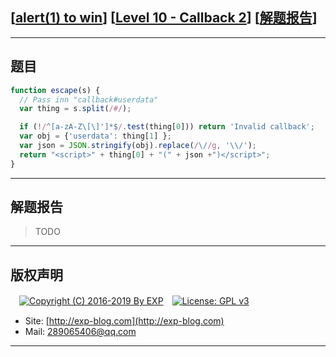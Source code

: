 ## [[alert(1) to win](https://alf.nu/alert1)] [[Level 10 - Callback 2](https://alf.nu/alert1)] [[解题报告](#)]

------

## 题目

```javascript
function escape(s) {
  // Pass inn "callback#userdata"
  var thing = s.split(/#/); 

  if (!/^[a-zA-Z\[\]']*$/.test(thing[0])) return 'Invalid callback';
  var obj = {'userdata': thing[1] };
  var json = JSON.stringify(obj).replace(/\//g, '\\/');
  return "<script>" + thing[0] + "(" + json +")</script>";
}
```

------

## 解题报告

> TODO

------

## 版权声明

　[![Copyright (C) 2016-2019 By EXP](https://img.shields.io/badge/Copyright%20(C)-2016~2019%20By%20EXP-blue.svg)](http://exp-blog.com)　[![License: GPL v3](https://img.shields.io/badge/License-GPL%20v3-blue.svg)](https://www.gnu.org/licenses/gpl-3.0)
  

- Site: [http://exp-blog.com](http://exp-blog.com) 
- Mail: <a href="mailto:289065406@qq.com?subject=[EXP's Github]%20Your%20Question%20（请写下您的疑问）&amp;body=What%20can%20I%20help%20you?%20（需要我提供什么帮助吗？）">289065406@qq.com</a>


------
